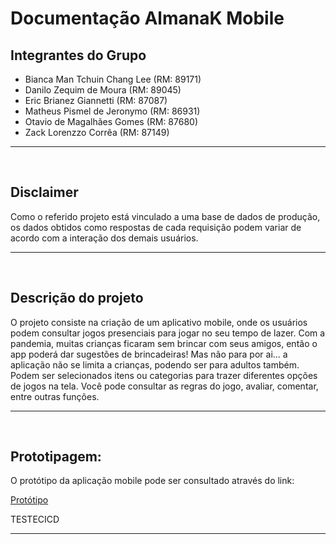 # Documentação AlmanaK Mobile

## Integrantes do Grupo

- Bianca Man Tchuin Chang Lee (RM: 89171)
- Danilo Zequim de Moura (RM: 89045)
- Eric Brianez Giannetti (RM: 87087)
- Matheus Pismel de Jeronymo (RM: 86931)
- Otavio de Magalhães Gomes (RM: 87680)
- Zack Lorenzzo Corrêa (RM: 87149)
<hr>
<br>

## Disclaimer

Como o referido projeto está vinculado a uma base de dados de produção, os dados obtidos como respostas de cada requisição podem variar de acordo 
com a interação dos demais usuários.
<hr>
<br>

## Descrição do projeto
O projeto consiste na criação de um aplicativo mobile, onde os usuários podem consultar jogos presenciais para jogar no seu tempo de lazer. 
Com a pandemia, muitas crianças ficaram sem brincar com seus amigos, então o app poderá dar sugestões de brincadeiras! Mas não para por ai... 
a aplicação não se limita a crianças, podendo ser para adultos também. Podem ser selecionados itens ou categorias para trazer diferentes opções
de jogos na tela. Você pode consultar as regras do jogo, avaliar, comentar, entre outras funções.
<hr>
<br>

## Prototipagem:
O protótipo da aplicação mobile pode ser consultado através do link:

<a href="https://www.figma.com/file/KckhP8iEMtydbC4p6W7ajc/AlmanaK-App?node-id=438%3A755">Protótipo</a>

TESTECICD
<hr>
<br>
